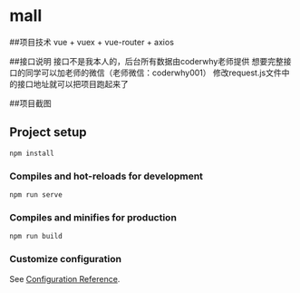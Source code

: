 # mall

##项目技术
  vue + vuex + vue-router + axios
 
##接口说明
接口不是我本人的，后台所有数据由coderwhy老师提供
想要完整接口的同学可以加老师的微信（老师微信：coderwhy001）
修改request.js文件中的接口地址就可以把项目跑起来了
  
##项目截图


## Project setup
```
npm install
```

### Compiles and hot-reloads for development
```
npm run serve
```

### Compiles and minifies for production
```
npm run build
```

### Customize configuration
See [Configuration Reference](https://cli.vuejs.org/config/).
